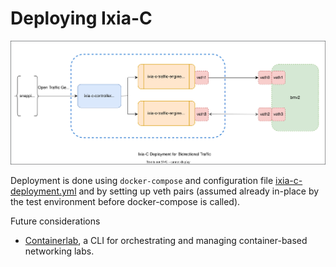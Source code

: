 # Deploying Ixia-C

![ixia-c.drawio.svg](ixia-c.drawio.svg)


Deployment is done using `docker-compose` and configuration file [ixia-c-deployment.yml](ixia-c-deployment.yml) and by setting up veth pairs (assumed already in-place by the test environment before docker-compose is called).

Future considerations
 - [Containerlab](https://containerlab.dev/), a CLI for orchestrating and managing container-based networking labs.